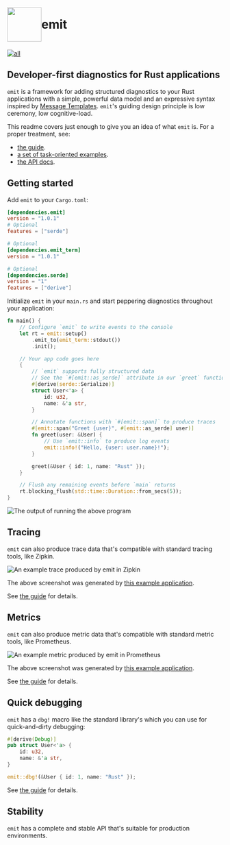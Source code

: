 <h1 style="display: flex; align-items: center">
<img style="display: inline" height="80px" width="80px" src="https://raw.githubusercontent.com/emit-rs/emit/main/asset/logo.svg" aria-hidden="true"> emit
</h1>

[![all](https://github.com/emit-rs/emit/actions/workflows/all.yml/badge.svg)](https://github.com/emit-rs/emit/actions/workflows/all.yml)

## Developer-first diagnostics for Rust applications

`emit` is a framework for adding structured diagnostics to your Rust applications with a simple, powerful data model and an expressive syntax inspired by [Message Templates](https://messagetemplates.org). `emit`'s guiding design principle is low ceremony, low cognitive-load.

This readme covers just enough to give you an idea of what `emit` is. For a proper treatment, see:

- [the guide](https://emit-rs.io).
- [a set of task-oriented examples](https://github.com/emit-rs/emit/tree/main/examples).
- [the API docs](https://docs.rs/emit/1.0.1/emit/index.html).

## Getting started

Add `emit` to your `Cargo.toml`:

```toml
[dependencies.emit]
version = "1.0.1"
# Optional
features = ["serde"]

# Optional
[dependencies.emit_term]
version = "1.0.1"

# Optional
[dependencies.serde]
version = "1"
features = ["derive"]
```

Initialize `emit` in your `main.rs` and start peppering diagnostics throughout your application:

```rust
fn main() {
    // Configure `emit` to write events to the console
    let rt = emit::setup()
        .emit_to(emit_term::stdout())
        .init();

    // Your app code goes here
    {
        // `emit` supports fully structured data
        // See the `#[emit::as_serde]` attribute in our `greet` function below
        #[derive(serde::Serialize)]
        struct User<'a> {
            id: u32,
            name: &'a str,
        }

        // Annotate functions with `#[emit::span]` to produce traces
        #[emit::span("Greet {user}", #[emit::as_serde] user)]
        fn greet(user: &User) {
            // Use `emit::info` to produce log events
            emit::info!("Hello, {user: user.name}!");
        }

        greet(&User { id: 1, name: "Rust" });
    }

    // Flush any remaining events before `main` returns
    rt.blocking_flush(std::time::Duration::from_secs(5));
}
```

![The output of running the above program](https://github.com/emit-rs/emit/blob/main/asset/emit_term.png?raw=true)

## Tracing

`emit` can also produce trace data that's compatible with standard tracing tools, like Zipkin.

![An example trace produced by `emit` in Zipkin](https://github.com/emit-rs/emit/blob/main/asset/trace-zipkin.png?raw=true)

The above screenshot was generated by [this example application](https://github.com/emit-rs/emit/tree/main/examples/trace_zipkin).

See [the guide](https://emit-rs.io/producing-events/tracing.html) for details.

## Metrics

`emit` can also produce metric data that's compatible with standard metric tools, like Prometheus.

![An example metric produced by `emit` in Prometheus](https://github.com/emit-rs/emit/blob/main/asset/metric-prometheus.png?raw=true)

The above screenshot was generated by [this example application](https://github.com/emit-rs/emit/tree/main/examples/metric_prometheus).

See [the guide](https://emit-rs.io/producing-events/metrics.html) for details.

## Quick debugging

`emit` has a `dbg!` macro like the standard library's which you can use for quick-and-dirty debugging:

```rust
#[derive(Debug)]
pub struct User<'a> {
    id: u32,
    name: &'a str,
}

emit::dbg!(&User { id: 1, name: "Rust" });
```

See [the guide](https://emit-rs.io/producing-events/quick-debugging.html) for details.

## Stability

`emit` has a complete and stable API that's suitable for production environments.
